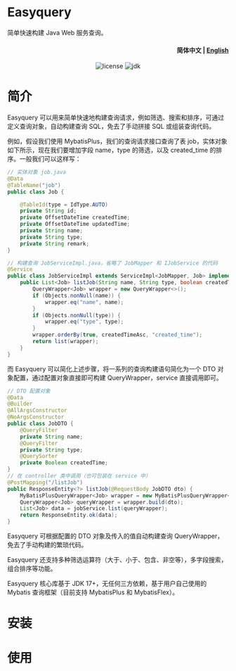 Easyquery
=========

简单快速构建 Java Web 服务查询。

<h4 align="right"><strong>简体中文</strong> | <a href="./README.md">English</a></h4>

<p align="center">
   <img src="https://img.shields.io/badge/license-MIT-blue.svg" alt="license">
   <img src="https://img.shields.io/badge/JDK-17+-green.svg" alt="jdk">
</p> 

# 简介

Easyquery 可以用来简单快速地构建查询请求，例如筛选、搜索和排序，可通过定义查询对象，自动构建查询 SQL，免去了手动拼接 SQL 或组装查询代码。

例如，假设我们使用 MybatisPlus，我们的查询请求接口查询了表 job，实体对象如下所示，现在我们要增加字段 name，type 的筛选，以及 created_time 的排序。一般我们可以这样写：

```java
// 实体对象 job.java
@Data
@TableName("job")
public class Job {

    @TableId(type = IdType.AUTO)
    private String id;
    private OffsetDateTime createdTime;
    private OffsetDateTime updatedTime;
    private String name;
    private String type;
    private String remark;
}

// 构建查询 JobServiceImpl.java，省略了 JobMapper 和 IJobService 的代码
@Service
public class JobServiceImpl extends ServiceImpl<JobMapper, Job> implements IJobService {
    public List<Job> listJob(String name, String type, boolean createdTimeAsc) {
        QueryWrapper<Job> wrapper = new QueryWrapper<>();
        if (Objects.nonNull(name)) {
            wrapper.eq("name", name);
        }
        if (Objects.nonNull(type)) {
            wrapper.eq("type", type);
        }
        wrapper.orderBy(true, createdTimeAsc, "created_time");
        return list(wrapper);
    }
}
```

而 Easyquery 可以简化上述步骤，将一系列的查询构建语句简化为一个 DTO 对象配置，通过配置对象直接即可构建 QueryWrapper，service 直接调用即可。

```java
// DTO 配置对象
@Data
@Builder
@AllArgsConstructor
@NoArgsConstructor
public class JobDTO {
    @QueryFilter
    private String name;
    @QueryFilter
    private String type;
    @QuerySorter
    private Boolean createdTime;
}
// 在 controller 类中调用（也可包装在 service 中）
@PostMapping("/listJob")
public ResponseEntity<?> listJob(@RequestBody JobDTO dto) {
    MyBatisPlusQueryWrapper<Job> wrapper = new MyBatisPlusQueryWrapper<>(extractorHolder);
    QueryWrapper<Job> queryWrapper = wrapper.build(dto);
    List<Job> data = jobService.list(queryWrapper);
    return ResponseEntity.ok(data);
}
```

Easyquery 可根据配置的 DTO 对象及传入的值自动构建查询 QueryWrapper，免去了手动构建的繁琐代码。

Easyquery 还支持多种筛选运算符（大于、小于、包含、非空等），多字段搜索，组合排序等功能。

Easyquery 核心库基于 JDK 17+，无任何三方依赖，基于用户自己使用的 Mybatis 查询框架（目前支持 MybatisPlus 和 MybatisFlex）。

# 安装

# 使用
